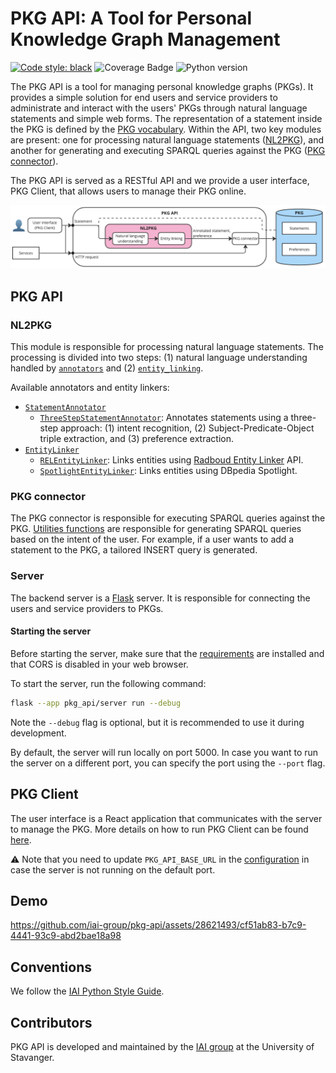 # PKG API: A Tool for Personal Knowledge Graph Management

[![Code style: black](https://img.shields.io/badge/code%20style-black-000000.svg)](https://github.com/psf/black)
![Coverage Badge](https://img.shields.io/endpoint?url=https://gist.githubusercontent.com/NoB0/8446f35dc373966dc971fb9237483cce/raw/coverage.pkg-api.main.json)
![Python version](https://img.shields.io/badge/python-3.9-blue)

The PKG API is a tool for managing personal knowledge graphs (PKGs). It provides a simple solution for end users and service providers to administrate and interact with the users' PKGs through natural language statements and simple web forms.
The representation of a statement inside the PKG is defined by the [PKG vocabulary](http://w3id.org/pkg/).
Within the API, two key modules are present: one for processing natural language statements ([NL2PKG](#nl2pkg)), and another for generating and executing SPARQL queries against the PKG ([PKG connector](#pkg-connector)).

The PKG API is served as a RESTful API and we provide a user interface, PKG Client, that allows users to manage their PKG online.

![Overview](docs/source/_static/PKG_API_overview.png)

## PKG API

### NL2PKG

This module is responsible for processing natural language statements. The processing is divided into two steps: (1) natural language understanding handled by [`annotators`](pkg_api/nl_to_pkg/annotators) and (2) [`entity_linking`](pkg_api/nl_to_pkg/entity_linking).

Available annotators and entity linkers:

  * [`StatementAnnotator`](pkg_api/nl_to_pkg/annotators/annotator.py)
    - [`ThreeStepStatementAnnotator`](pkg_api/nl_to_pkg/annotators/three_step_annotator.py): Annotates statements using a three-step approach: (1) intent recognition, (2) Subject-Predicate-Object triple extraction, and (3) preference extraction.
  * [`EntityLinker`](pkg_api/nl_to_pkg/entity_linking/entity_linker.py)
    - [`RELEntityLinker`](pkg_api/nl_to_pkg/entity_linking/rel_entity_linking.py): Links entities using [Radboud Entity Linker](https://rel.readthedocs.io/en/latest/) API.
    - [`SpotlightEntityLinker`](pkg_api/nl_to_pkg/entity_linking/spotlight_entity_linker.py): Links entities using DBpedia Spotlight.

### PKG connector

The PKG connector is responsible for executing SPARQL queries against the PKG.
[Utilities functions](pkg_api/utils.py) are responsible for generating SPARQL queries based on the intent of the user. For example, if a user wants to add a statement to the PKG, a tailored INSERT query is generated.

### Server

The backend server is a [Flask](https://flask.palletsprojects.com/en/3.0.x/) server. It is responsible for connecting the users and service providers to PKGs.

#### Starting the server

Before starting the server, make sure that the [requirements](requirements.txt) are installed and that CORS is disabled in your web browser.

To start the server, run the following command:

```bash
flask --app pkg_api/server run --debug
```

Note the `--debug` flag is optional, but it is recommended to use it during development.

By default, the server will run locally on port 5000. In case you want to run the server on a different port, you can specify the port using the `--port` flag.

## PKG Client

The user interface is a React application that communicates with the server to manage the PKG. More details on how to run PKG Client can be found [here](pkg-client/README.md).

:warning: Note that you need to update `PKG_API_BASE_URL` in the [configuration](pkg_client/public/config.json) in case the server is not running on the default port.

## Demo

<https://github.com/iai-group/pkg-api/assets/28621493/cf51ab83-b7c9-4441-93c9-abd2bae18a98>

## Conventions

We follow the [IAI Python Style Guide](https://github.com/iai-group/styleguide/tree/main/python).

## Contributors

PKG API is developed and maintained by the [IAI group](https://iai.group/) at the University of Stavanger.
